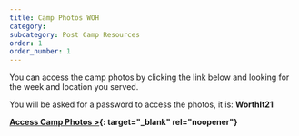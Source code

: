 ```yaml
---
title: Camp Photos WOH
category:
subcategory: Post Camp Resources
order: 1
order_number: 1
---
```


You can access the camp photos by clicking the link below and looking for the week and location you served.

You will be asked for a password to access the photos, it is: **WorthIt21**

[**Access&nbsp;**](__notset__)**[Camp Photos &gt;](https://groupcares-my.sharepoint.com/:f:/g/personal/admin_groupcares_org/EuUzGpbKu8VDjANh6fDUO8sB_HOv7bcFSfvl67adYDhpWA){: target="_blank" rel="noopener"}**
